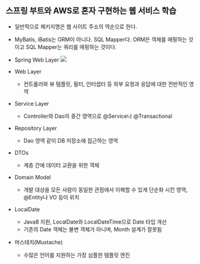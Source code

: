 ## 스프링 부트와 AWS로 혼자 구현하는 웹 서비스 학습
* 일반적으로 패키지명은 웹 사이트 주소의 역순으로 한다.
* MyBatis, iBatis는 ORM이 아니다. SQL Mapper다. ORM은 객체를 매핑하는 것이고 
SQL Mapper는 쿼리를 매핑하는 것이다.
* Spring Web Layer
![](../../spring-web-layer.png)
* Web Layer 
  * 컨트롤러와 뷰 템플릿, 필터, 인터셉터 등 외부 요청과 응답에 대한 전반적인 영역
* Service Layer 
  * Controller와 Dao의 중간 영역으로 @Service나 @Transactional
* Repository Layer
  * Dao 영역 같이 DB 저장소에 접근하는 영역
* DTOs
  * 계층 간에 데이터 교환을 위한 객체
* Domain Model
  * 개발 대상을 모든 사람이 동일한 관점에서 이해할 수 있게 단순화 시킨 영역, @Entity나 VO 등이 위치
* LocalDate
  * Java8 지원, LocalDate와 LocalDateTime으로 Date 타입 개선
  * 기존의 Date 객체는 불변 객체가 아니며, Month 설계가 잘못됨

* 머스테치(Mustache)
  * 수많은 언어를 지원하는 가장 심플한 템플릿 엔진